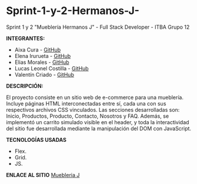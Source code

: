 # Sprint-1-y-2-Hermanos-J-
Sprint 1 y 2 "Mueblería Hermanos J" - Full Stack Developer - ITBA Grupo 12

**INTEGRANTES:**
- Aixa Cura - [GitHub](https://github.com/aixancura)
- Elena Irurueta - [GitHub](https://github.com/elenairurueta)
- Elias Morales - [GitHub](https://github.com/elias1-lang)
- Lucas Leonel Costilla - [GitHub](https://github.com/Lucasleonel4)
- Valentín Criado - [GitHub](https://github.com/valencriado)

**DESCRIPCIÓN:**

El proyecto consiste en un sitio web de e-commerce para una mueblería.
Incluye páginas HTML interconectadas entre sí, cada una con sus respectivos archivos CSS vinculados. Las secciones desarrolladas son: Inicio, Productos, Producto, Contacto, Nosotros y FAQ.
Además, se implementó un carrito simulado visible en el header, y toda la interactividad del sitio fue desarrollada mediante la manipulación del DOM con JavaScript.

**TECNOLOGÍAS USADAS**
- Flex.
- Grid.
- JS.

**ENLACE AL SITIO** [Muebleria J](https://muebleria-hermanos-jota.netlify.app/)
